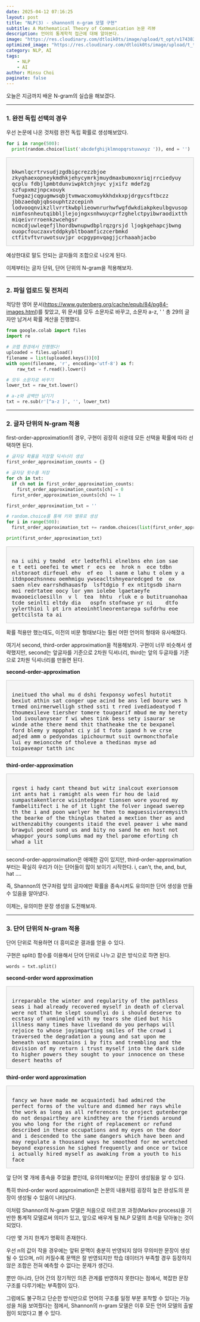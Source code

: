 ```yaml
---
date: 2025-04-12 07:16:25
layout: post
title: "NLP(3) - shannon의 n-gram 모델 구현"
subtitle: A Mathematical Theory of Communication 논문 리뷰
description: 언어의 통계학적 접근에 대해 알아본다.
image: "https://res.cloudinary.com/dtloik0ts/image/upload/t_opt/v1743834058/92bcb4eb-341c-46dd-9a9a-086117c78770.png"
optimized_image: "https://res.cloudinary.com/dtloik0ts/image/upload/t_transformation/v1743834058/92bcb4eb-341c-46dd-9a9a-086117c78770.png"
category: NLP, AI
tags:
    - NLP
    - AI 
author: Minsu Choi
paginate: false
---
```


오늘은 지금까지 배운 N-gram의 실습을 해보겠다.

---

### 1. 완전 독립 선택의 경우

우선 논문에 나온 것처럼 완전 독립 확률로 생성해보았다.

```python
for i in range(500):
  print(random.choice(list('abcdefghijklmnopqrstuvwxyz ')), end = '')
```

<div style="background:#f5f5f5; padding:1em; border:1px solid #ccc; font-family:monospace; white-space:pre-wrap; word-break:break-word;">
bkwnlqcrtrvsudjzgdbigcrezzbjoe zkyqhaexopneykmdhkjehycymrkjmuydmaxbumoxnriqjrrciedyuy qcplu fdbjlpmbtdunviwpktchjnyc yjxifz mdefzg szfupxmzjnpcxouyk fuegazjcqgugmwsqbjtvmwacxomuykkhdxkxpjdrgycsftbczz jbbzaedqbjqbsouphtzzcepinh lodvooqnvikzllvrrtkwbplieownrurhwfwgfdwkdiakpkeulbgvusopnimfosnheutqibbljlejojngxsnhwuycprfzghelctpyibwraodixtthmiqeivrrroenkzwcehgsr ncmcdjuwleqefjlhordbwnupwdbplrqzgrsjd ljogkgehapcjbwng ouopcfouczaxvtddpkybltboamficzcerbmkd ctfitvftvruwotsuvjpr ocpgypnvqagjjcrhaaahjacbo
</div>

예상한대로 말도 안되는 글자들의 조합으로 나오게 된다.

이제부터는 글자 단위, 단어 단위의 N-gram을 적용해보자.

---

### 2. 파일 업로드 및 전처리

적당한 영어 문서(https://www.gutenberg.org/cache/epub/84/pg84-images.html)를 찾았고, 위 문서를 모두 소문자로 바꾸고, 소문자 a-z, ' ' 총 29의 글자만 남겨서 확률 계산을 진행했다.

```python
from google.colab import files
import re

# 코랩 환경에서 진행했다!
uploaded = files.upload()
filename = list(uploaded.keys())[0]
with open(filename, 'r', encoding='utf-8') as f:
    raw_txt = f.read().lower()

# 모두 소문자로 바꾸기
lower_txt = raw_txt.lower()

# a-z와 공백만 남기기
txt = re.sub(r'[^a-z ]', '', lower_txt)
```

---

### 2. 글자 단위의 N-gram 적용

first-order-approximation의 경우, 구현이 굉장히 쉬운데 모든 선택을 확률에 따라 선택하면 된다.

```python
# 글자당 확률을 저장할 딕셔너리 생성
first_order_approximation_counts = {}

# 글자당 횟수를 저장
for ch in txt:
  if ch not in first_order_approximation_counts:
    first_order_approximation_counts[ch] = 0
  first_order_approximation_counts[ch] += 1

first_order_approximation_txt = ''

# random.choice를 통해 키와 밸류로 생성
for i in range(500):
  first_order_approximation_txt += random.choices(list(first_order_approximation_counts.keys()), weights = list(first_order_approximation_counts.values()))[0]

print(first_order_approximation_txt)
```

<div style="background:#f5f5f5; padding:1em; border:1px solid #ccc; font-family:monospace; white-space:pre-wrap; word-break:break-word;">
na i uihi y tmohd  etr ledtefhli elnelbns ehn ion sae   e t eeti oeefei te wmet r  ecs ee  hrok n  ece tdbn nlstoraot dirfeuel ehv  ef eo  l oanm e lahu t olem y a  itdnpoezhsnneu oemhmigu ywseacltshnyearedcged te  ox  saen nlev earrshdhauasfp  lsftdgio f ex ntitgsdb iharn moi redrtatee oocy lor ymn iolebe lgaetaeyfe mvaooeicloesilln  v l  tea  hhtu  rluk e o butitruanohaa tcde seinlti eltdy dia   ospfn stofnwse yr ni    dtfo yylerthioi l pt irn ateoinhtlneorentarepa sufdrhu eoe gettcilsta ta ai
</div>

확률 적용만 했는데도, 이전의 비문 형태보다는 훨씬 어떤 언어의 형태와 유사해졌다.

여기서 second, third-order approximation을 적용해보자. 구현이 너무 비슷해서 생략했지만, second는 앞글자를 기준으로 2차원 딕셔너리, third는 앞의 두글자를 기준으로 2차원 딕셔너리를 만들면 된다.

**second-order-approximation**
<div style="background:#f5f5f5; padding:1em; border:1px solid #ccc; font-family:monospace; white-space:pre-wrap; word-break:break-word;">
ineitued tho whal mu d dshi fexponsy wofesl hutotit bexiut athin sat conger upe acind be ans led boure wes h trmed onirmerwelligh sthed ssti t rred ivediadeatyod f thoumexileve tiersher tomere tougearif mbud me my herety lod ivoulanysear f wi whes tink bess sety isaurar se winde athe there mend thit thatheake the te bexpanel ford blemy y mppphat ci y id t foto igand h ve crse adjed amm o pedyondas ipichourmut suit owrmoncthofale lui ey meioncche of tholeve a thedinas myse ad toipaveapr tatth inc
</div>

**third-order-approximation**
<div style="background:#f5f5f5; padding:1em; border:1px solid #ccc; font-family:monospace; white-space:pre-wrap; word-break:break-word;">
rgest i hady cant theand but witz inalcout exerionsom int ants hat i ramight als ween fir hou de laid sumpastakentlerce wisintedgear tionsen wore youred my fambelitifect i he of it light the folver ingead swerep th the i and poon warlyer he then to maguessivieremysith the bearke of the thinglas thated a mextion ther as and withenzabithy coungents itaid the evel peaver i whe mand brawgul peced sund us and bity no sand he en host not whappor yours somplums mad my thel parome eforting ch whad a lit
</div>

second-order-approximation은 애매한 감이 있지만, third-order-approximation부터는 확실히 우리가 아는 단어들이 많이 보이기 시작한다. i, can't, the, and, but, hat ....

즉, Shannon의 연구처럼 앞의 글자에만 확률을 종속시켜도 유의미한 단어 생성을 만들 수 있음을 알아냈다.

이제는, 유의미한 문장 생성을 도전해보자.

---

### 3. 단어 단위의 N-gram 적용

단어 단위로 적용하면 더 흥미로운 결과를 얻을 수 있다.

구현은 split() 함수를 이용해서 단어 단위로 나누고 같은 방식으로 하면 된다.

```python
words = txt.split()
```

**second-order word approximation**
<div style="background:#f5f5f5; padding:1em; border:1px solid #ccc; font-family:monospace; white-space:pre-wrap; word-break:break-word;">
irreparable the winter and regularity of the pathless seas i had already recovered myself in death of clerval were not that he slept soundlyi do i should deserve to ecstasy of unmingled with my tears she died but his illness many times have livedand do you perhaps will rejoice to whose joyimparting smiles of the crowd i traversed the degradation a young and sat upon me beneath vast mountains i by fits and trembling and the division of my return i trust myself into the dark side to higher powers they sought to your innocence on these desert heaths of
</div>

**third-order word approximation**
<div style="background:#f5f5f5; padding:1em; border:1px solid #ccc; font-family:monospace; white-space:pre-wrap; word-break:break-word;">
fancy we have made me acquaintedi had admired the perfect forms of the vulture and dimmed her rays while the work as long as all references to project gutenberge do not despairthey are kindthey are the friends around you who long for the right of replacement or refund described in these occupations and my eyes on the door and i descended to the same dangers which have been and may regulate a thousand ways he smoothed for me wretched beyond expression he sighed frequently and once or twice i actually hired myself as awaking from a youth to his face
</div>

앞 단어 몇 개에 종속을 주었을 뿐인데, 유의미해보이는 문장이 생성됨을 알 수 있다.

특히 third-order word approximation은 논문의 내용처럼 굉장히 높은 완성도의 문장이 생성될 수 있음이 나타났다.

이처럼 Shannon의 N-gram 모델은 처음으로 마르코프 과정(Markov process)을 기반한 통계적 모델로써 의미가 있고, 앞으로 배우게 될 NLP 모델의 초석을 닦아놓는 것이 되었다.

다만 몇 가지 한계가 명확히 존재한다.

우선 n의 값이 작을 경우에는 앞뒤 문맥이 충분히 반영되지 않아 무의미한 문장이 생성될 수 있으며,
n이 커질수록 문맥은 잘 반영되지만 학습 데이터가 부족할 경우 등장하지 않은 조합은 전혀 예측할 수 없다는 문제가 생긴다.

뿐만 아니라, 단어 간의 장기적인 의존 관계를 반영하지 못한다는 점에서, 복잡한 문장 구조를 다루기에는 부족함이 있다.

그럼에도 불구하고 단순한 방식만으로 언어의 구조를 일정 부분 포착할 수 있다는 가능성을 처음 보여줬다는 점에서,
Shannon의 n-gram 모델은 이후 모든 언어 모델의 출발점이 되었다고 볼 수 있다.

